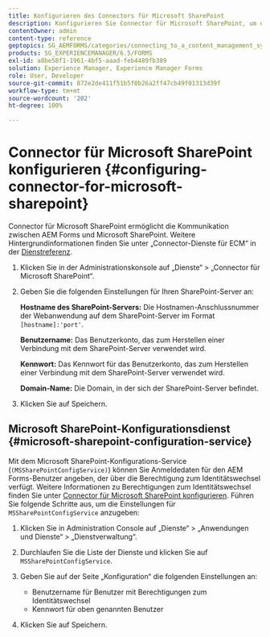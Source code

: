 ```yaml
---
title: Konfigurieren des Connectors für Microsoft SharePoint
description: Konfigurieren Sie Connector für Microsoft SharePoint, um die Kommunikation zwischen AEM Forms und Microsoft SharePoint zu ermöglichen.
contentOwner: admin
content-type: reference
geptopics: SG_AEMFORMS/categories/connecting_to_a_content_management_system
products: SG_EXPERIENCEMANAGER/6.5/FORMS
exl-id: a8be58f1-1961-4bf5-aaad-feb4489fb389
solution: Experience Manager, Experience Manager Forms
role: User, Developer
source-git-commit: 872e2de411f51b5f0b26a2ff47cb49f01313d39f
workflow-type: tm+mt
source-wordcount: '202'
ht-degree: 100%

---
```


# Connector für Microsoft SharePoint konfigurieren {#configuring-connector-for-microsoft-sharepoint}

Connector für Microsoft SharePoint ermöglicht die Kommunikation zwischen AEM Forms und Microsoft SharePoint. Weitere Hintergrundinformationen finden Sie unter „Connector-Dienste für ECM“ in der [Dienstreferenz](https://www.adobe.com/go/learn_aemforms_services_63).

1. Klicken Sie in der Administrationskonsole auf „Dienste“ > „Connector für Microsoft SharePoint“.
1. Geben Sie die folgenden Einstellungen für Ihren SharePoint-Server an:

   **Hostname des SharePoint-Servers:** Die Hostnamen-Anschlussnummer der Webanwendung auf dem SharePoint-Server im Format `[hostname]:'port'`.

   **Benutzername:** Das Benutzerkonto, das zum Herstellen einer Verbindung mit dem SharePoint-Server verwendet wird.

   **Kennwort:** Das Kennwort für das Benutzerkonto, das zum Herstellen einer Verbindung mit dem SharePoint-Server verwendet wird.

   **Domain-Name:** Die Domain, in der sich der SharePoint-Server befindet.

1. Klicken Sie auf Speichern.

## Microsoft SharePoint-Konfigurationsdienst {#microsoft-sharepoint-configuration-service}

Mit dem Microsoft SharePoint-Konfigurations-Service (`(MSSharePointConfigService)`) können Sie Anmeldedaten für den AEM Forms-Benutzer angeben, der über die Berechtigung zum Identitätswechsel verfügt. Weitere Informationen zu Berechtigungen zum Identitätswechsel finden Sie unter [Connector für Microsoft SharePoint konfigurieren](https://help.adobe.com/de_DE/AEMForms/6.1/SharePointConfig/index.html). Führen Sie folgende Schritte aus, um die Einstellungen für `MSSharePointConfigService` anzugeben:

1. Klicken Sie in Administration Console auf „Dienste“ > „Anwendungen und Dienste“ > „Dienstverwaltung“.
1. Durchlaufen Sie die Liste der Dienste und klicken Sie auf `MSSharePointConfigService`.
1. Geben Sie auf der Seite „Konfiguration“ die folgenden Einstellungen an:

   * Benutzername für Benutzer mit Berechtigungen zum Identitätswechsel
   * Kennwort für oben genannten Benutzer

1. Klicken Sie auf Speichern.
